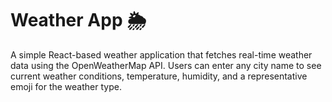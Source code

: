 # Weather App 🌦️

A simple React-based weather application that fetches real-time weather data using the OpenWeatherMap API. Users can enter any city name to see current weather conditions, temperature, humidity, and a representative emoji for the weather type.